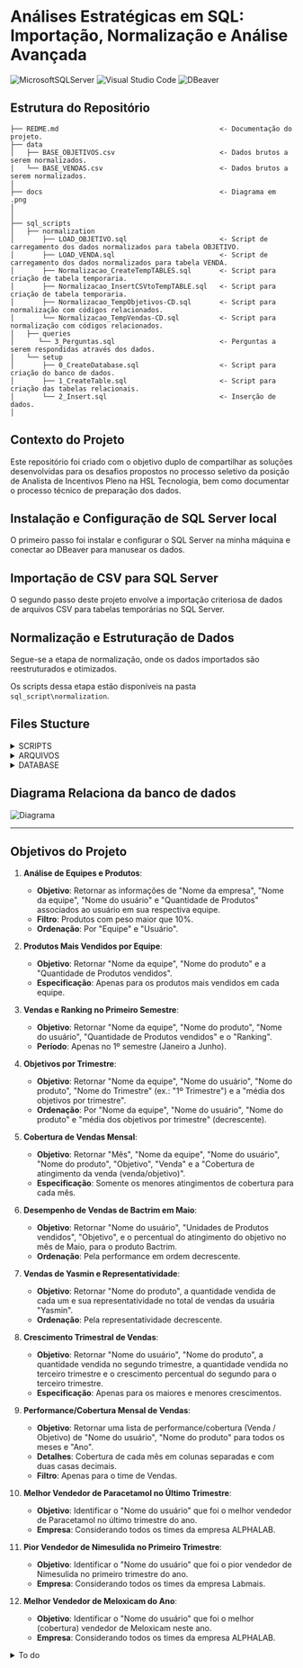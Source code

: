 # Análises Estratégicas em SQL: Importação, Normalização e Análise Avançada

![MicrosoftSQLServer](https://img.shields.io/badge/Microsoft%20SQL%20Server-CC2927.svg?style=for-the-badge&logo=Microsoft-SQL-Server&logoColor=white)
![Visual Studio Code](https://img.shields.io/badge/Visual%20Studio%20Code-007ACC.svg?style=for-the-badge&logo=Visual-Studio-Code&logoColor=white)
![DBeaver](https://img.shields.io/badge/DBeaver-382923.svg?style=for-the-badge&logo=DBeaver&logoColor=white)

## Estrutura do Repositório

```nohighlight
├── REDME.md          			                    <- Documentação do projeto.
├── data
│   ├── BASE_OBJETIVOS.csv                          <- Dados brutos a serem normalizados.
│   └── BASE_VENDAS.csv                             <- Dados brutos a serem normalizados. 
│
├── docs             		                        <- Diagrama em .png
│
│
├── sql_scripts 
│   ├── normalization
│   	├── LOAD_OBJETIVO.sql                       <- Script de carregamento dos dados normalizados para tabela OBJETIVO.
│   	├── LOAD_VENDA.sql                          <- Script de carregamento dos dados normalizados para tabela VENDA.
│  		├── Normalizacao_CreateTempTABLES.sql       <- Script para criação de tabela temporaria.
│   	├── Normalizacao_InsertCSVtoTempTABLE.sql   <- Script para criação de tabela temporaria.
│   	├── Normalizacao_TempObjetivos-CD.sql       <- Script para normalização com códigos relacionados.
│   	└── Normalizacao_TempVendas-CD.sql          <- Script para normalização com códigos relacionados.
│   ├── queries
│	   └── 3_Perguntas.sql                          <- Perguntas a serem respondidas através dos dados.
│   └── setup
│   	├── 0_CreateDatabase.sql                    <- Script para criação do banco de dados.
│   	├── 1_CreateTable.sql                       <- Script para criação das tabelas relacionais.
│   	└── 2_Insert.sql                            <- Inserção de dados.      
│
```
## Contexto do Projeto

Este repositório foi criado com o objetivo duplo de compartilhar as soluções desenvolvidas para os desafios propostos no processo seletivo da posição de Analista de Incentivos Pleno na HSL Tecnologia, bem como documentar o processo técnico de preparação dos dados.

## Instalação e Configuração de SQL Server local

O primeiro passo foi instalar e configurar o SQL Server na minha máquina e conectar ao DBeaver para manusear os dados.

## Importação de CSV para SQL Server

O segundo passo deste projeto envolve a importação criteriosa de dados de arquivos CSV para tabelas temporárias no SQL Server.

## Normalização e Estruturação de Dados

Segue-se a etapa de normalização, onde os dados importados são reestruturados e otimizados. 

Os scripts dessa etapa estão disponíveis na pasta `sql_script\normalization`.

## Files Stucture
<details>
  <summary>SCRIPTS</summary>

  * 0_CreateDatabase.sql
  * 1_CreateTable.sql
  * 2_Insert.sql
  * 3_Perguntas.sql
</details>

<details>
  <summary>ARQUIVOS</summary>

  * BASE_OBJETIVOS.csv
    * `EAN`
    * `EQUIPE`
    * `VENDEDOR`
    * `JAN`
    * `FEV`
    * `MAR`
    * `ABR`
    * `MAI`
    * `JUN`
    * `JUL`
    * `AGO`
    * `SET`
    * `OUT`
    * `NOV`
    * `DEZ`
  * BASE_VENDAS.csv
    * `EAN`
    * `EQUIPE`
    * `VENDEDOR`
    * `JAN`
    * `FEV`
    * `MAR`
    * `ABR`
    * `MAI`
    * `JUN`
    * `JUL`
    * `AGO`
    * `SET`
    * `OUT`
    * `NOV`
    * `DEZ`
</details>

<details>
  <summary>DATABASE</summary>

* `OBJETIVO`
	* `CD_VENDA` PRIMARY KEY
	* `CD_PRODUTO` FOREIGN KEY
	* `CD_EQUIPE` FOREIGN KEY
	* `CD_USUARIO` FOREIGN KEY
	* `DT_PERIODO`
	* `NR_QUANTIDADE`
* `VENDA`
	* `CD_VENDA` PRIMARY KEY
	* `CD_PRODUTO` FOREIGN KEY
	* `CD_EQUIPE` FOREIGN KEY
	* `CD_USUARIO` FOREIGN KEY
	* `DT_PERIODO`
	* `NR_QUANTIDADE`
* `PRODUTO`
	* `CD_PRODUTO` PRIMARY KEY
	* `NM_PRODUTO`
	* `EAN`
* `EQUIPE`
	* `CD_EQUIPE` PRIMARY KEY
	* `NM_EQUIPE`
	* `CD_EMPRESA` FOREIGN KEY
* `EMPRESA`
	* `CD_EMPRESA` PRIMARY KEY
	* `NN_EMPRESA`
* `USARIO`
	* `CD_USUARIO` PRIMARY KEY
	* `NM_USUARIO`
* `EQUIPE_PRODUTO`
	* `CD_EQUIPE_PRODUTO` PRIMARY KEY
	* `CD_EQUIPE` FOREIGN KEY
	* `CD_PRODUTO` FOREIGN KEY
	* `NR_PESO`
* `EMPRESA_PRODUTO`
	* `CD_EMPRESA_PRODUTO` PRIMARY KEY
	* `CD_EMPRESA` FOREIGN KEY
	* `CD_PRODUTO` FOREIGN KEY
* `EQUIPE_USUARIO`
	* `CD_EQUIPE_USUARIO` PRIMARY KEY
	* `CD_EQUIPE` FOREIGN KEY
	* `CD_USUARIO` FOREIGN KEY
* `USUARIO_EMPRESA`
	* `CD_EMPRESA_USUARIO` PRIMARY KEY
	* `CD_EMPRESA` FOREIGN KEY
	* `CD_USUARIO` FOREIGN KEY
</details>

## Diagrama Relaciona da banco de dados
![Diagrama](https://github.com/jlfenerich/HSL-Processo-Seletivo/blob/main/docs/master%20-%20HSL_TESTE%20-%20dbo.png?raw=true)

---

## Objetivos do Projeto

1. **Análise de Equipes e Produtos**: 
   - **Objetivo**: Retornar as informações de "Nome da empresa", "Nome da equipe", "Nome do usuário" e "Quantidade de Produtos" associados ao usuário em sua respectiva equipe.
   - **Filtro**: Produtos com peso maior que 10%.
   - **Ordenação**: Por "Equipe" e "Usuário".

2. **Produtos Mais Vendidos por Equipe**:
   - **Objetivo**: Retornar "Nome da equipe", "Nome do produto" e a "Quantidade de Produtos vendidos".
   - **Especificação**: Apenas para os produtos mais vendidos em cada equipe.

3. **Vendas e Ranking no Primeiro Semestre**:
   - **Objetivo**: Retornar "Nome da equipe", "Nome do produto", "Nome do usuário", "Quantidade de Produtos vendidos" e o "Ranking".
   - **Período**: Apenas no 1º semestre (Janeiro a Junho).

4. **Objetivos por Trimestre**:
   - **Objetivo**: Retornar "Nome da equipe", "Nome do usuário", "Nome do produto", "Nome do Trimestre" (ex.: "1º Trimestre") e a "média dos objetivos por trimestre".
   - **Ordenação**: Por "Nome da equipe", "Nome do usuário", "Nome do produto" e "média dos objetivos por trimestre" (decrescente).

5. **Cobertura de Vendas Mensal**:
   - **Objetivo**: Retornar "Mês", "Nome da equipe", "Nome do usuário", "Nome do produto", "Objetivo", "Venda" e a "Cobertura de atingimento da venda (venda/objetivo)".
   - **Especificação**: Somente os menores atingimentos de cobertura para cada mês.

6. **Desempenho de Vendas de Bactrim em Maio**:
   - **Objetivo**: Retornar "Nome do usuário", "Unidades de Produtos vendidos", "Objetivo", e o percentual do atingimento do objetivo no mês de Maio, para o produto Bactrim.
   - **Ordenação**: Pela performance em ordem decrescente.

7. **Vendas de Yasmin e Representatividade**:
   - **Objetivo**: Retornar "Nome do produto", a quantidade vendida de cada um e sua representatividade no total de vendas da usuária "Yasmin".
   - **Ordenação**: Pela representatividade decrescente.

8. **Crescimento Trimestral de Vendas**:
   - **Objetivo**: Retornar "Nome do usuário", "Nome do produto", a quantidade vendida no segundo trimestre, a quantidade vendida no terceiro trimestre e o crescimento percentual do segundo para o terceiro trimestre.
   - **Especificação**: Apenas para os maiores e menores crescimentos.

9. **Performance/Cobertura Mensal de Vendas**:
   - **Objetivo**: Retornar uma lista de performance/cobertura (Venda / Objetivo) de "Nome do usuário", "Nome do produto" para todos os meses e "Ano".
   - **Detalhes**: Cobertura de cada mês em colunas separadas e com duas casas decimais.
   - **Filtro**: Apenas para o time de Vendas.

10. **Melhor Vendedor de Paracetamol no Último Trimestre**:
    - **Objetivo**: Identificar o "Nome do usuário" que foi o melhor vendedor de Paracetamol no último trimestre do ano.
    - **Empresa**: Considerando todos os times da empresa ALPHALAB.

11. **Pior Vendedor de Nimesulida no Primeiro Trimestre**:
    - **Objetivo**: Identificar o "Nome do usuário" que foi o pior vendedor de Nimesulida no primeiro trimestre do ano.
    - **Empresa**: Considerando todos os times da empresa Labmais.

12. **Melhor Vendedor de Meloxicam do Ano**:
    - **Objetivo**: Identificar o "Nome do usuário" que foi o melhor (cobertura) vendedor de Meloxicam neste ano.
    - **Empresa**: Considerando todos os times da empresa ALPHALAB.


<details>
  <summary>To do</summary>

- [x] Configurar um servidor local SQL Server  [completion:: 2024-01-28]
- [x] Com os scripts fornecidos:  [completion:: 2024-01-28]
	- [x] Criar DataBase (0_CreateDatabase.sql)  [completion:: 2024-01-28]
	- [x] Criar Tabelas (1_CreateTable.sql)  [completion:: 2024-01-28]
	- [x] Inserir Parâmetros (Insert.sql) nas Tabelas  [completion:: 2024-01-28]
- [x] Carregar .csv nas Tabelas  [completion:: 2024-01-29]
	- [x] normalizar dos dados  [completion:: 2024-01-29]
		- [x] mapear dados para normalizar  [completion:: 2024-01-29]
		- [x] "Pivotar" tabela BASE_Objetivos de Horizontal p/ Vertical  [completion:: 2024-01-29]
		- [x] "Pivotar" tabela BASE_Vendas de Horizontal p/ Vertical  [completion:: 2024-01-29]
		- [x] JOIN para normalização para as chaves  [completion:: 2024-01-29]
	- [x] Carregar Base para OBJETIVO  [completion:: 2024-01-29]
	- [x] Carregar Base para VENDA  [completion:: 2024-01-29]
- [x] Consultas do script 3_Perguntas.sql  [completion:: 2024-01-30]
- [x] Revisão das respostas/scripts  [completion:: 2024-01-31]
- [x] Documentação  [completion:: 2024-01-30]
	- [x] Documentação da instalação do SQL Server  [completion:: 2024-01-31]
- [x] Revisão da Documentação  [completion:: 2024-01-31]
- [x] Revisar Estrutura do Repositório  [completion:: 2024-01-31]
- [ ] Enviar para recrutador
</details>
